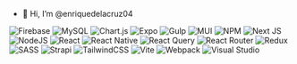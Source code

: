- 👋 Hi, I’m @enriquedelacruz04

![Firebase](https://img.shields.io/badge/Firebase-039BE5?style=for-the-badge&logo=Firebase&logoColor=white)
![MySQL](https://img.shields.io/badge/mysql-%2300f.svg?style=for-the-badge&logo=mysql&logoColor=white)
![Chart.js](https://img.shields.io/badge/chart.js-F5788D.svg?style=for-the-badge&logo=chart.js&logoColor=white)
![Expo](https://img.shields.io/badge/expo-1C1E24?style=for-the-badge&logo=expo&logoColor=#D04A37)
![Gulp](https://img.shields.io/badge/GULP-%23CF4647.svg?style=for-the-badge&logo=gulp&logoColor=white)
	![MUI](https://img.shields.io/badge/MUI-%230081CB.svg?style=for-the-badge&logo=mui&logoColor=white)
  ![NPM](https://img.shields.io/badge/NPM-%23000000.svg?style=for-the-badge&logo=npm&logoColor=white)
  ![Next JS](https://img.shields.io/badge/Next-black?style=for-the-badge&logo=next.js&logoColor=white)
  	![NodeJS](https://img.shields.io/badge/node.js-6DA55F?style=for-the-badge&logo=node.js&logoColor=white)
    ![React](https://img.shields.io/badge/react-%2320232a.svg?style=for-the-badge&logo=react&logoColor=%2361DAFB)
    ![React Native](https://img.shields.io/badge/react_native-%2320232a.svg?style=for-the-badge&logo=react&logoColor=%2361DAFB)
    ![React Query](https://img.shields.io/badge/-React%20Query-FF4154?style=for-the-badge&logo=react%20query&logoColor=white)
    ![React Router](https://img.shields.io/badge/React_Router-CA4245?style=for-the-badge&logo=react-router&logoColor=white)
    	![Redux](https://img.shields.io/badge/redux-%23593d88.svg?style=for-the-badge&logo=redux&logoColor=white)
      	![SASS](https://img.shields.io/badge/SASS-hotpink.svg?style=for-the-badge&logo=SASS&logoColor=white)
        	![Strapi](https://img.shields.io/badge/strapi-%232E7EEA.svg?style=for-the-badge&logo=strapi&logoColor=white)
          ![TailwindCSS](https://img.shields.io/badge/tailwindcss-%2338B2AC.svg?style=for-the-badge&logo=tailwind-css&logoColor=white)
          	![Vite](https://img.shields.io/badge/vite-%23646CFF.svg?style=for-the-badge&logo=vite&logoColor=white)
            ![Webpack](https://img.shields.io/badge/webpack-%238DD6F9.svg?style=for-the-badge&logo=webpack&logoColor=black)
            ![Visual Studio](https://img.shields.io/badge/Visual%20Studio-5C2D91.svg?style=for-the-badge&logo=visual-studio&logoColor=white)


<!---
enriquedelacruz04/enriquedelacruz04 is a ✨ special ✨ repository because its `README.md` (this file) appears on your GitHub profile.
You can click the Preview link to take a look at your changes.
--->
